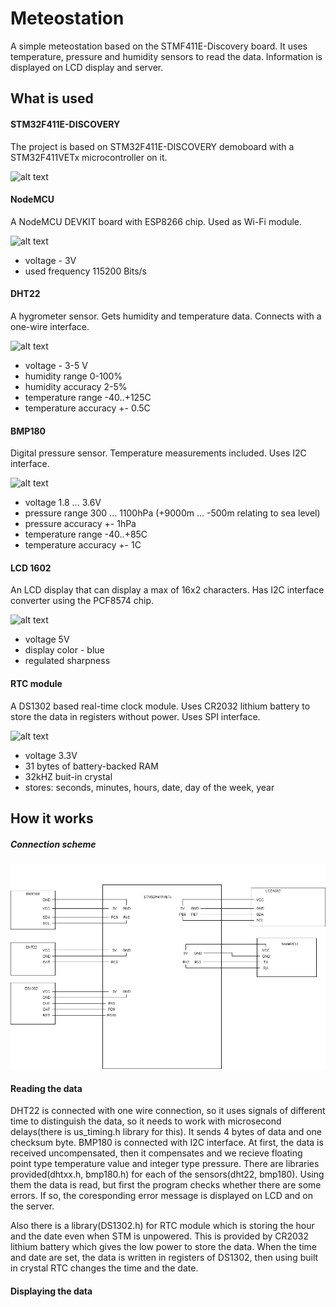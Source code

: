 # Meteostation

A simple meteostation based on the STMF411E-Discovery board. It uses temperature, pressure and humidity sensors to read the data. Information is displayed on LCD display and server.

## What is used
#### STM32F411E-DISCOVERY
The project is based on STM32F411E-DISCOVERY demoboard with a STM32F411VETx microcontroller on it.

![alt text](https://media.rs-online.com/t_large/F8463503-01.jpg)


#### NodeMCU
A NodeMCU DEVKIT board with ESP8266 chip. Used as Wi-Fi module.

![alt text](https://images-na.ssl-images-amazon.com/images/I/71efjnKymHL._SX342_.jpg)
- voltage - 3V
- used frequency 115200 Bits/s


#### DHT22
A hygrometer sensor. Gets humidity and temperature data. Connects with a one-wire interface.

![alt text](https://cdn2.bigcommerce.com/n-arxsrf/07ifr7/products/5627/images/11051/High_Precision_AM2302_DHT22_Digital_Temperature_Humidity_Sensor_Module_AB117-1__42948.1544510190.1280.1280.png?c=2)
- voltage - 3-5 V
- humidity range 0-100%
- humidity accuracy 2-5%
- temperature range -40..+125C
- temperature accuracy +- 0.5C

#### BMP180
Digital pressure sensor. Temperature measurements included. Uses I2C interface.

![alt text](https://cdn1.bigcommerce.com/server800/a8995/products/691/images/3673/bmp180_barometric_pressure_module_oddwires__11269.1489616942.500.500.jpg?c=2)
- voltage 1.8 ... 3.6V
- pressure range 300 ... 1100hPa (+9000m ... -500m relating to sea level)
- pressure accuracy +- 1hPa
- temperature range -40..+85C
- temperature accuracy +- 1C

#### LCD 1602 

An LCD display that can display a max of 16x2 characters. Has I2C interface converter using the PCF8574 chip.

![alt text](https://i.ebayimg.com/images/g/eokAAOSw-jhUGjSr/s-l400.jpg)
- voltage 5V
- display color - blue
- regulated sharpness

#### RTC module
A DS1302 based real-time clock module. Uses CR2032 lithium battery to store the data in registers without power. Uses SPI interface.

![alt text](https://gsm-komplekt.ua/57723-large_default/57723.jpg)
- voltage 3.3V
- 31 bytes of battery-backed RAM
- 32kHZ buit-in crystal
- stores: seconds, minutes, hours, date, day of the week, year

## How it works
##### Connection scheme
![Alt text](scheme.jpg?raw=true "Scheme")
#### Reading the data
DHT22 is connected with one wire connection, so it uses signals of different time to distinguish the data, so it needs to work with microsecond delays(there is us_timing.h library for this). It sends 4 bytes of data and one checksum byte.
BMP180 is connected with I2C interface. At first, the data is received uncompensated, then it compensates and we recieve floating point type temperature value and integer type pressure.
There are libraries provided(dhtxx.h, bmp180.h) for each of the sensors(dht22, bmp180). Using them the data is read, but first the program checks whether there are some errors. If so, the coresponding error message is displayed on LCD and on the server. 

Also there is a library(DS1302.h) for RTC module which is storing the hour and the date even when STM is unpowered. This is provided by CR2032 lithium battery which gives the low power to store the data. When the time and date are set, the data is written in registers of DS1302, then using built in crystal RTC changes the time and the date.
#### Displaying the data


